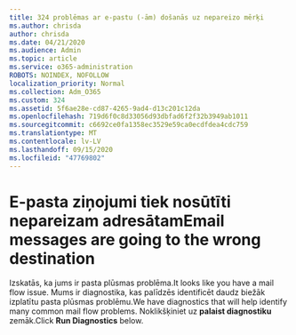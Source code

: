 ```yaml
---
title: 324 problēmas ar e-pastu (-ām) došanās uz nepareizo mērķi
ms.author: chrisda
author: chrisda
ms.date: 04/21/2020
ms.audience: Admin
ms.topic: article
ms.service: o365-administration
ROBOTS: NOINDEX, NOFOLLOW
localization_priority: Normal
ms.collection: Adm_O365
ms.custom: 324
ms.assetid: 5f6ae28e-cd87-4265-9ad4-d13c201c12da
ms.openlocfilehash: 719d6f0c8d33056d93dbfad6f2f32b3949ab1011
ms.sourcegitcommit: c6692ce0fa1358ec3529e59ca0ecdfdea4cdc759
ms.translationtype: MT
ms.contentlocale: lv-LV
ms.lasthandoff: 09/15/2020
ms.locfileid: "47769802"
---
```

# <a name="email-messages-are-going-to-the-wrong-destination"></a><span data-ttu-id="afcfc-102">E-pasta ziņojumi tiek nosūtīti nepareizam adresātam</span><span class="sxs-lookup"><span data-stu-id="afcfc-102">Email messages are going to the wrong destination</span></span>

<span data-ttu-id="afcfc-103">Izskatās, ka jums ir pasta plūsmas problēma.</span><span class="sxs-lookup"><span data-stu-id="afcfc-103">It looks like you have a mail flow issue.</span></span> <span data-ttu-id="afcfc-104">Mums ir diagnostika, kas palīdzēs identificēt daudz biežāk izplatītu pasta plūsmas problēmu.</span><span class="sxs-lookup"><span data-stu-id="afcfc-104">We have diagnostics that will help identify many common mail flow problems.</span></span> <span data-ttu-id="afcfc-105">Noklikšķiniet uz **palaist diagnostiku** zemāk.</span><span class="sxs-lookup"><span data-stu-id="afcfc-105">Click **Run Diagnostics** below.</span></span>
